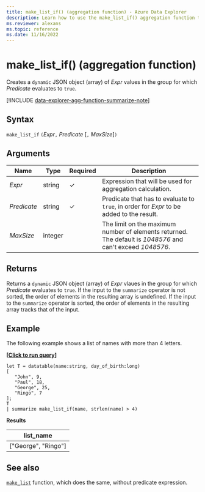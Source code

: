 ```yaml
---
title: make_list_if() (aggregation function) - Azure Data Explorer
description: Learn how to use the make_list_if() aggregation function to create a dynamic JSON object of expression values where the predicate evaluates to true.
ms.reviewer: alexans
ms.topic: reference
ms.date: 11/16/2022
---
```

# make_list_if() (aggregation function)

Creates a `dynamic` JSON object (array) of *Expr* values in the group for which *Predicate* evaluates to `true`.

[!INCLUDE [data-explorer-agg-function-summarize-note](../../includes/data-explorer-agg-function-summarize-note.md)]

## Syntax

`make_list_if` `(`*Expr*`,` *Predicate* [`,` *MaxSize*]`)`

## Arguments

| Name | Type | Required | Description |
|--|--|--|--|
| *Expr* | string | &check; | Expression that will be used for aggregation calculation. |
| *Predicate* | string | &check; | Predicate that has to evaluate to `true`, in order for *Expr* to be added to the result. |
| *MaxSize* | integer |  | The limit on the maximum number of elements returned. The default is *1048576* and can't exceed *1048576*. |

## Returns

Returns a `dynamic` JSON object (array) of *Expr* vlaues in the group for which *Predicate* evaluates to `true`.
If the input to the `summarize` operator is not sorted, the order of elements in the resulting array is undefined.
If the input to the `summarize` operator is sorted, the order of elements in the resulting array tracks that of the input.

## Example

The following example shows a list of names with more than 4 letters.

**\[**[**Click to run query**](https://dataexplorer.azure.com/clusters/help/databases/Samples?query=H4sIAAAAAAAAAyXNMQvCMBCG4T2/4uhkIIuiqJW6Ck4i3URCitc0eEkgSQfFH++RctPzDvcRFuihg5cpfAPhKhiPbS7JBas4f3Qc9eBSmVqKwUrxEADQXOMUGgVHVXUzM7HWh4UXjMkih81uCXd+Ftl78TyJXvwgz96b5L4I3rxRk8tFu7FuK+BxwlAh4Qxb+Qd6P2/WpQAAAA==)**\]**

```kusto
let T = datatable(name:string, day_of_birth:long)
[
   "John", 9,
   "Paul", 18,
   "George", 25,
   "Ringo", 7
];
T
| summarize make_list_if(name, strlen(name) > 4)
```

**Results**

|list_name|
|----|
|["George", "Ringo"]|

## See also

[`make_list`](./makelist-aggfunction.md) function, which does the same, without predicate expression.
